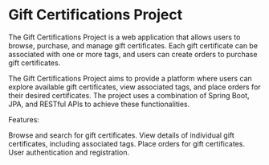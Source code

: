 # Gift Certifications Project

The Gift Certifications Project is a web application that allows users to browse, purchase, and manage gift certificates. Each gift certificate can be associated with one or more tags, and users can create orders to purchase gift certificates.


The Gift Certifications Project aims to provide a platform where users can explore available gift certificates, view associated tags, and place orders for their desired certificates. The project uses a combination of Spring Boot, JPA, and RESTful APIs to achieve these functionalities.

Features:

Browse and search for gift certificates.
View details of individual gift certificates, including associated tags.
Place orders for gift certificates.
User authentication and registration.

